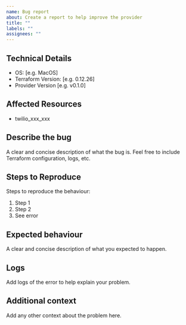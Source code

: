 ```yaml
---
name: Bug report
about: Create a report to help improve the provider
title: ""
labels: ""
assignees: ""
---
```


## Technical Details

- OS: [e.g. MacOS]
- Terraform Version: [e.g. 0.12.26]
- Provider Version [e.g. v0.1.0]

## Affected Resources

- twilio_xxx_xxx

## Describe the bug

A clear and concise description of what the bug is. Feel free to include Terraform configuration, logs, etc.

## Steps to Reproduce

Steps to reproduce the behaviour:

1. Step 1
2. Step 2
3. See error

## Expected behaviour

A clear and concise description of what you expected to happen.

## Logs

Add logs of the error to help explain your problem.

## Additional context

Add any other context about the problem here.
